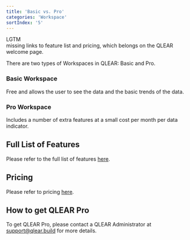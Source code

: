 ```yaml
---
title: 'Basic vs. Pro'
categories: 'Workspace'
sortIndex: '5'
---
```

LGTM  
missing links to feature list and pricing, which belongs on the QLEAR welcome page.

There are two types of Workspaces in QLEAR: Basic and Pro.

### **Basic Workspace**  
Free and allows the user to see the data and the basic trends of the data.

### **Pro Workspace**  
Includes a number of extra features at a small cost per month per data indicator.

## Full List of Features

Please refer to the full list of features [here]().

## Pricing

Please refer to pricing [here]().

## How to get QLEAR Pro

To get QLEAR Pro, please contact a QLEAR Administrator at support@qlear.build for more details.